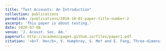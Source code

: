 ```yaml
---
title: "Test Accounts: An Introduction"
collection: publications
permalink: /publications/2010-10-01-paper-title-number-2
excerpt: 'This paper is about testing.'
date: 2020-07-08
venue: 'J. Acoust. Soc. Am.'
paperurl: http://academicpages.github.io/files/paper1.pdf
citation: '<b>T. He</b>, V. Humphrey, S. Mo* and E. Fang, Three-dimensional sound scattering from transversely symmetric surface waves in deep and shallow water using the equivalent source method, <i>J. Acoust. Soc. Am.</i> (IF: 2.1), 148, 73 (2020) (https://doi.org/10.1121/10.0001522)'
---
```

